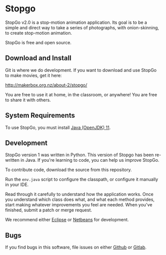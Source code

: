 # Stopgo

StopGo v2.0 is a stop-motion animation application.
Its goal is to be a simple and direct way to take a series of photographs, with onion-skinning, to create stop-motion animation.

StopGo is free and open source.

## Download and Install

Git is where we do development. If you want to download and use StopGo to make movies, get it here:

http://makerbox.org.nz/about-2/stopgo/

You are free to use it at home, in the classroom, or anywhere!
You are free to share it with others.


## System Requirements

To use StopGo, you must install [Java (OpenJDK) 11](https://adoptopenjdk.net/).

## Development 

StopGo version 1 was written in Python.
This version of Stopgo has been re-written in Java.
If you're learning to code, you can help us improve StopGo.

To contribute code, download the source from this repository.

Run the ``env.java`` script to configure the classpath, or configure it manually in your IDE.

Read through it carefully to understand how the application works.
Once you understand which class does what, and what each method provides, start making whatever improvements you feel are needed.
When you've finished, submit a patch or merge request.

We recommend either [Eclipse](http://eclipse.org) or [Netbeans](http://netbeans.apache.org/) for development.

## Bugs

If you find bugs in this software, file issues on either [Github](https://github.com/MakerBox-NZ/stopgo2) or [Gitlab](https://gitlab.com/makerbox/stopgo2).

